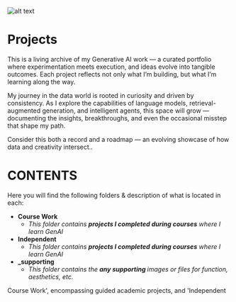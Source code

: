 ![alt text](https://raw.github.com/sobcza11/GenAI/main/Personal%20projects/_supporting/nash_photo2.jpg)

# Projects
This is a living archive of my Generative AI work — a curated portfolio where experimentation meets execution, and ideas evolve into tangible outcomes. Each project reflects not only what I’m building, but what I’m learning along the way.

My journey in the data world is rooted in curiosity and driven by consistency. As I explore the capabilities of language models, retrieval-augmented generation, and intelligent agents, this space will grow — documenting the insights, breakthroughs, and even the occasional misstep that shape my path.

Consider this both a record and a roadmap — an evolving showcase of how data and creativity intersect.. 

# CONTENTS
Here you will find the following folders & description of what is located in each:
   * <b>Course Work</b>
     * <i>This folder contains <b>projects I completed during courses</b> where I learn GenAI</i>
   * <b>Independent</b>
     *  <i>This folder contains <b>projects I completed during courses</b> where I learn GenAI</i>
   * <b>_supporting</b>
     * <i>This folder contains the <b>any supporting </b>images or files for function, aesthetics, etc.</i>


Course Work', encompassing guided academic projects, and 'Independent
